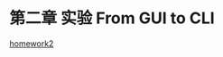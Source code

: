 # 第二章 实验 From GUI to CLI
[homework2](https://github.com/CUCCS/linux-2020-yumlii33/blob/branch2/shiyan2/homework2.md)
